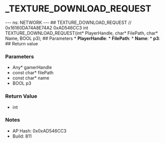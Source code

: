 # _TEXTURE_DOWNLOAD_REQUEST

--- ns: NETWORK --- ## TEXTURE_DOWNLOAD_REQUEST  // 0x16160DA74A8E74A2 0xAD546CC3 int TEXTURE_DOWNLOAD_REQUEST(int* PlayerHandle, char* FilePath, char* Name, BOOL p3);   ## Parameters * **PlayerHandle**: * **FilePath**: * **Name**: * **p3**:  ## Return value

### Parameters
* Any* gamerHandle
* const char* filePath
* const char* name
* BOOL p3

### Return Value
* int

### Notes
* AP Hash: 0x0xAD546CC3
* Build: 811

